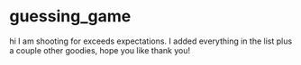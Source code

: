 # guessing_game
 hi I am shooting for exceeds expectations. I added everything in the list plus a couple other goodies, hope you like thank you!
